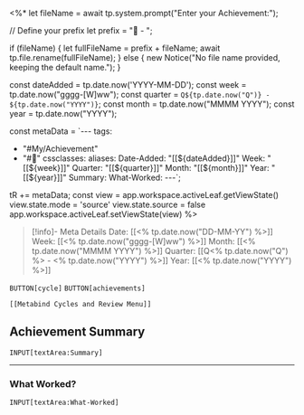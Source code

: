 <%*
let fileName = await tp.system.prompt("Enter your Achievement:");

// Define your prefix
let prefix = "🌟 - ";
 
if (fileName) {
    let fullFileName = prefix + fileName;
    await tp.file.rename(fullFileName);
} else {
    new Notice("No file name provided, keeping the default name.");
}

const dateAdded = tp.date.now('YYYY-MM-DD');
const week = tp.date.now("gggg-[W]ww");
const quarter = `Q${tp.date.now("Q")} - ${tp.date.now("YYYY")}`;
const month = tp.date.now("MMMM YYYY");
const year = tp.date.now("YYYY");

const metaData = `---
tags:
  - "#My/Achievement"
  - "#🌟"
cssclasses:
aliases:
Date-Added: "[[${dateAdded}]]"
Week: "[[${week}]]"
Quarter: "[[${quarter}]]"
Month: "[[${month}]]"
Year: "[[${year}]]"
Summary: 
What-Worked: 
---`;

tR += metaData;
const view = app.workspace.activeLeaf.getViewState()
view.state.mode = 'source'
view.state.source = false
app.workspace.activeLeaf.setViewState(view)
%>

>[!info]- Meta Details
> Date: [[<% tp.date.now("DD-MM-YY") %>]]
> Week: [[<% tp.date.now("gggg-[W]ww") %>]]
> Month: [[<% tp.date.now("MMMM YYYY") %>]]
> Quarter: [[Q<% tp.date.now("Q") %> - <% tp.date.now("YYYY") %>]]
> Year: [[<% tp.date.now("YYYY") %>]]

`BUTTON[cycle]` `BUTTON[achievements]` 

```meta-bind-embed
[[Metabind Cycles and Review Menu]]
```

## Achievement Summary
`INPUT[textArea:Summary]` 

---

### What Worked?
`INPUT[textArea:What-Worked]` 